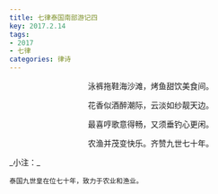 ```yaml
---
title: 七律泰国南部游记四
key: 2017.2.14
tags: 
- 2017
- 七律
categories: 律诗
---
```


<p align="center">泳裤拖鞋海沙滩，烤鱼甜饮美食间。
</p>
<p align="center">花香似酒醉潮际，云淡如纱靓天边。
</p>
<p align="center">最喜哼歌意得畅，又须垂钓心更闲。
</p>
<p align="center">农渔并茂变快乐。齐赞九世七十年。
</p>
_小注：_

```
泰国九世皇在位七十年，致力于农业和渔业。
```